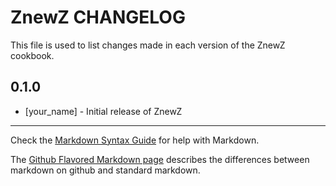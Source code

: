# ZnewZ CHANGELOG

This file is used to list changes made in each version of the ZnewZ cookbook.

## 0.1.0
- [your_name] - Initial release of ZnewZ

- - -
Check the [Markdown Syntax Guide](http://daringfireball.net/projects/markdown/syntax) for help with Markdown.

The [Github Flavored Markdown page](http://github.github.com/github-flavored-markdown/) describes the differences between markdown on github and standard markdown.
